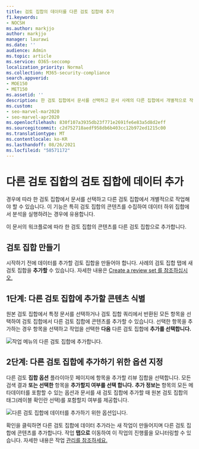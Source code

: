 ```yaml
---
title: 검토 집합의 데이터를 다른 검토 집합에 추가
f1.keywords:
- NOCSH
ms.author: markjjo
author: markjjo
manager: laurawi
ms.date: ''
audience: Admin
ms.topic: article
ms.service: O365-seccomp
localization_priority: Normal
ms.collection: M365-security-compliance
search.appverid:
- MOE150
- MET150
ms.assetid: ''
description: 한 검토 집합에서 문서를 선택하고 문서 사례의 다른 집합에서 개별적으로 작업하는 Advanced eDiscovery 있습니다.
ms.custom:
- seo-marvel-mar2020
- seo-marvel-apr2020
ms.openlocfilehash: 830f107a3935db23f771e2691fe6e83a5d8d2eff
ms.sourcegitcommit: c2d752718aedf958db6b403cc12b972ed1215c00
ms.translationtype: MT
ms.contentlocale: ko-KR
ms.lasthandoff: 08/26/2021
ms.locfileid: "58571172"
---
```

# <a name="add-data-to-a-review-set-from-another-review-set"></a>다른 검토 집합의 검토 집합에 데이터 추가

경우에 따라 한 검토 집합에서 문서를 선택하고 다른 검토 집합에서 개별적으로 작업해야 할 수 있습니다. 이 기능은 특히 검토 집합의 콘텐츠를 수집하여 데이터 하위 집합에서 분석을 실행하려는 경우에 유용합니다.

이 문서의 워크플로에 따라 한 검토 집합의 콘텐츠를 다른 검토 집합으로 추가합니다.

## <a name="create-a-review-set"></a>검토 집합 만들기

시작하기 전에 데이터를 추가할 검토 집합을 만들어야 합니다.  사례의 검토 집합 탭에 새 검토 집합을 **추가할** 수 있습니다. 자세한 내용은 [Create a review set 를 참조하십시오.](managing-review-sets.md#create-a-review-set)

## <a name="step-1-identify-content-to-add-to-another-review-set"></a>1단계: 다른 검토 집합에 추가할 콘텐츠 식별

원본 검토 집합에서 특정 문서를 선택하거나 검토 집합 쿼리에서 반환된 모든 항목을 선택하여 검토 집합에서 다른 검토 집합에 콘텐츠를 추가할 수 있습니다. 선택한 항목을 추가하는 경우 항목을 선택하고 작업을 선택한 **다음** 다른 검토 집합에 **추가를 선택합니다.**

![작업 메뉴의 다른 검토 집합에 추가합니다.](../media/64f2a4d4-eba3-4ab3-a3ba-d519feea3142.png)

## <a name="step-2-specify-options-for-adding-to-another-review-set"></a>2단계: 다른 검토 집합에 추가하기 위한 옵션 지정

다른 검토 **집합 옵션** 플라이아웃 페이지에 항목을 추가할 리뷰 집합을 선택합니다. 모든 검색 결과 **또는 선택한** 항목을 **추가할지 여부를 선택 합니다.**  **추가 정보는** 항목의 모든 메타데이터를 포함할 수 있는 옵션과 문서를 새  검토 집합에 추가할 때 원본 검토 집합의 태그(레이블 확인란 선택)를 포함할지 여부를 제공합니다.  

![다른 검토 집합에 데이터를 추가하기 위한 옵션입니다.](../media/6440ee44-68fd-44d7-b43a-3a477345525c.png)

확인을 클릭하면 다른 검토 집합에 데이터 추가라는 새 작업이 만들어지며 다른 검토 집합에 콘텐츠를 추가합니다.  작업 **탭으로** 이동하여 이 작업의 진행률을 모니터링할 수 있습니다. 자세한 내용은 작업 [관리를 참조하세요.](managing-jobs-ediscovery20.md)
